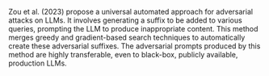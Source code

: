 Zou et al. (2023) propose a universal automated approach for adversarial attacks on LLMs. It involves generating a suffix to be added to various queries, prompting the LLM to produce inappropriate content. This method merges greedy and gradient-based search techniques to automatically create these adversarial suffixes. The adversarial prompts produced by this method are highly transferable, even to black-box, publicly available, production LLMs.